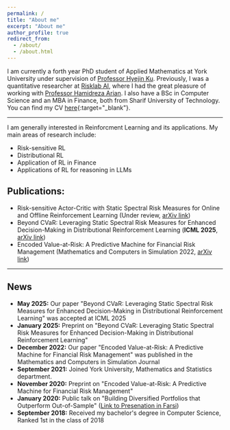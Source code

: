 ```yaml
---
permalink: /
title: "About me"
excerpt: "About me"
author_profile: true
redirect_from: 
  - /about/
  - /about.html
---
```


I am currently a forth year PhD student of Applied Mathematics at York University under supervision of [Professor Hyejin Ku](https://hku.info.yorku.ca/). Previously, I was a quantitative researcher at [Risklab AI](https://risklab.ai/), where I had the great pleasure of working with [Professor Hamidreza Arian](https://arian.ai/). I also have a BSc in Computer Science and an MBA in Finance, both from Sharif University of Technology. You can find my CV [here](../cv-pdf/){:target="_blank"}. 

---

I am generally interested in Reinforcment Learning and its applications. My main areas of research include:
* Risk-sensitive RL
* Distributional RL
* Application of RL in Finance
* Applications of RL for reasoning in LLMs

## Publications:
* Risk-sensitive Actor-Critic with Static Spectral Risk Measures for Online and Offline Reinforcement Learning (Under review, [arXiv link](https://arxiv.org/abs/2507.03900))
* Beyond CVaR: Leveraging Static Spectral Risk Measures for Enhanced Decision-Making in Distributional Reinforcement Learning (**ICML 2025**,  [arXiv link](https://arxiv.org/abs/2501.02087))
* Encoded Value-at-Risk: A Predictive Machine for Financial Risk Management (Mathematics and Computers in Simulation 2022, [arXiv link](https://arxiv.org/abs/2011.06742))

---

## News
* **May 2025:** Our paper "Beyond CVaR: Leveraging Static Spectral Risk Measures for Enhanced Decision-Making in Distributional Reinforcement Learning" was accepted at ICML 2025
* **January 2025:** Preprint on "Beyond CVaR: Leveraging Static Spectral Risk Measures for Enhanced Decision-Making in Distributional Reinforcement Learning"
* **December 2022:** Our paper "Encoded Value-at-Risk: A Predictive Machine for Financial Risk Management" was published in the Mathematics and Computers in Simulation Journal 
* **September 2021:** Joined York University, Mathematics and Statistics department.
* **November 2020:** Preprint on "Encoded Value-at-Risk: A Predictive Machine for Financial Risk Management"
* **January 2020:** Public talk on "Building Diversified Portfolios that Outperform Out-of-Sample" ([Link to Presenation in Farsi](https://www.aparat.com/v/nkjlB))
* **September 2018:** Received my bachelor's degree in Computer Science, Ranked 1st in the class of 2018


